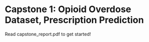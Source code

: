 # Capstone 1: Opioid Overdose Dataset, Prescription Prediction

Read capstone_report.pdf to get started! 
